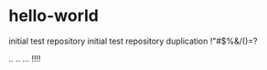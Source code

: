 # hello-world
initial test repository
initial test repository duplication !"#$%&/()=?



..
..
...
!!!!

